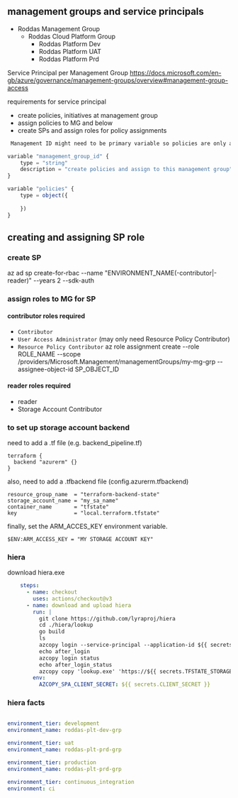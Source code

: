 ## management groups and service principals

- Roddas Management Group
    - Roddas Cloud Platform Group
        - Roddas Platform Dev
        - Roddas Platform UAT
        - Roddas Platform Prd

Service Principal per Management Group
https://docs.microsoft.com/en-gb/azure/governance/management-groups/overview#management-group-access

requirements for service principal
- create policies, initiatives at management group
- assign policies to MG and below
- create SPs and assign roles for policy assignments


```javascript
 Management ID might need to be primary variable so policies are only assigned to it when run in pipeline

variable "management_group_id" {
    type = "string"
    description = "create policies and assign to this management group"
}

variable "policies" {
    type = object({
        
    })
}
```

## creating and assigning SP role

### create SP
az ad sp create-for-rbac --name "ENVIRONMENT_NAME(-contributor|-reader)" --years 2 --sdk-auth

### assign roles to MG for SP

#### contributor roles required
- `Contributor`
- `User Access Administrator` (may only need Resource Policy Contributor)
- `Resource Policy Contributor`
 az role assignment create --role ROLE_NAME --scope /providers/Microsoft.Management/managementGroups/my-mg-grp --assignee-object-id SP_OBJECT_ID

#### reader roles required
- reader
- Storage Account Contributor

### to set up storage account backend
need to add a .tf file (e.g. backend_pipeline.tf)

```
terraform {
  backend "azurerm" {}
}
```

also, need to add a .tfbackend file (config.azurerm.tfbackend)
```
resource_group_name  = "terraform-backend-state"
storage_account_name = "my_sa_name"
container_name       = "tfstate"
key                  = "local.terraform.tfstate"
```

finally, set the ARM_ACCES_KEY environment variable.
```
$ENV:ARM_ACCESS_KEY = "MY STORAGE ACCOUNT KEY"
```

### hiera
download hiera.exe
```yaml
    steps:
      - name: checkout
        uses: actions/checkout@v3
      - name: download and upload hiera
        run: |
          git clone https://github.com/lyraproj/hiera
          cd ./hiera/lookup
          go build
          ls
          azcopy login --service-principal --application-id ${{ secrets.CLIENT_ID }} --tenant-id=${{ secrets.TENANT_ID }}
          echo after_login
          azcopy login status
          echo after_login_status
          azcopy copy 'lookup.exe' 'https://${{ secrets.TFSTATE_STORAGE_ACCOUNT_NAME }}.blob.core.windows.net/hiera/hiera.exe'
        env:
          AZCOPY_SPA_CLIENT_SECRET: ${{ secrets.CLIENT_SECRET }}
```

### hiera facts
```yaml

environment_tier: development
environment_name: roddas-plt-dev-grp

environment_tier: uat
environment_name: roddas-plt-prd-grp

environment_tier: production
environment_name: roddas-plt-prd-grp

environment_tier: continuous_integration
environment: ci
```